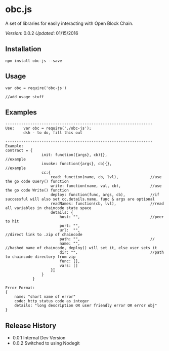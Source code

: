 obc.js
=========

A set of libraries for easily interacting with Open Block Chain.

*Version*: 0.0.2
*Updated*: 01/15/2016

## Installation

```
npm install obc-js --save
```

## Usage

```
var obc = require('obc-js')
  
//add usage stuff
```


## Examples

	-----------------------------------------------------------------
	Use:	var obc = require('./obc-js');
			dsh - to do, fill this out
			
	-----------------------------------------------------------------
	Example:
	contract = {
					init: function({args}, cb){},					//example
					invoke: function({args}, cb){},					//example
					cc:{
						read: function(name, cb, lvl),				//use the go code Query() function
						write: function(name, val, cb),				//use the go code Write() function
						deploy: function(func, args, cb),			//if successful will also set cc.details.name, func & args are optional
						readNames: function(cb, lvl),				//read all variables in chaincode state space
						details: {
							host: "",								//peer to hit
							port: "",
							url:  "",								//direct link to .zip of chaincode
							path: "",								//
							name: "",								//hashed name of chaincode, deploy() will set it, else user sets it
							dir: "",								//path to chaincode directory from zip
							func: [],
							vars: []
						}
					}
				}
				
	Error Format:
	{
		name: "short name of error" 
		code: http status code as integer
		details: "long description OR user friendly error OR error obj"
	}

## Release History

* 0.0.1 Internal Dev Version
* 0.0.2 Switched to using Nodegit